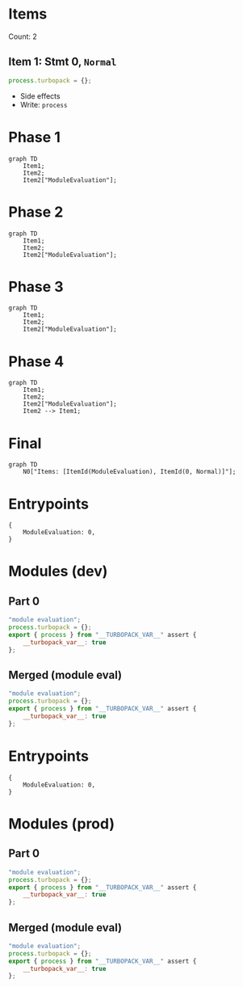# Items

Count: 2

## Item 1: Stmt 0, `Normal`

```js
process.turbopack = {};

```

- Side effects
- Write: `process`

# Phase 1
```mermaid
graph TD
    Item1;
    Item2;
    Item2["ModuleEvaluation"];
```
# Phase 2
```mermaid
graph TD
    Item1;
    Item2;
    Item2["ModuleEvaluation"];
```
# Phase 3
```mermaid
graph TD
    Item1;
    Item2;
    Item2["ModuleEvaluation"];
```
# Phase 4
```mermaid
graph TD
    Item1;
    Item2;
    Item2["ModuleEvaluation"];
    Item2 --> Item1;
```
# Final
```mermaid
graph TD
    N0["Items: [ItemId(ModuleEvaluation), ItemId(0, Normal)]"];
```
# Entrypoints

```
{
    ModuleEvaluation: 0,
}
```


# Modules (dev)
## Part 0
```js
"module evaluation";
process.turbopack = {};
export { process } from "__TURBOPACK_VAR__" assert {
    __turbopack_var__: true
};

```
## Merged (module eval)
```js
"module evaluation";
process.turbopack = {};
export { process } from "__TURBOPACK_VAR__" assert {
    __turbopack_var__: true
};

```
# Entrypoints

```
{
    ModuleEvaluation: 0,
}
```


# Modules (prod)
## Part 0
```js
"module evaluation";
process.turbopack = {};
export { process } from "__TURBOPACK_VAR__" assert {
    __turbopack_var__: true
};

```
## Merged (module eval)
```js
"module evaluation";
process.turbopack = {};
export { process } from "__TURBOPACK_VAR__" assert {
    __turbopack_var__: true
};

```
